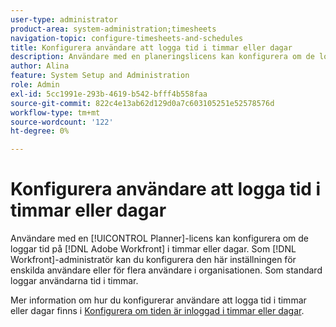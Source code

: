 ```yaml
---
user-type: administrator
product-area: system-administration;timesheets
navigation-topic: configure-timesheets-and-schedules
title: Konfigurera användare att logga tid i timmar eller dagar
description: Användare med en planeringslicens kan konfigurera om de loggar tid på  [!DNL Adobe Workfront]  i timmar eller dagar. Som Workfront-administratör kan du konfigurera den här inställningen för enskilda användare eller för flera användare i organisationen. Som standard loggar användarna tid i timmar.
author: Alina
feature: System Setup and Administration
role: Admin
exl-id: 5cc1991e-293b-4619-b542-bfff4b558faa
source-git-commit: 822c4e13ab62d129d0a7c603105251e52578576d
workflow-type: tm+mt
source-wordcount: '122'
ht-degree: 0%

---
```


# Konfigurera användare att logga tid i timmar eller dagar

<!--this article should be removed from the admin area because this is not an admin function; we have another article linked below in the user area for timesheets -->

Användare med en [!UICONTROL Planner]-licens kan konfigurera om de loggar tid på [!DNL Adobe Workfront] i timmar eller dagar. Som [!DNL Workfront]-administratör kan du konfigurera den här inställningen för enskilda användare eller för flera användare i organisationen. Som standard loggar användarna tid i timmar.

Mer information om hur du konfigurerar användare att logga tid i timmar eller dagar finns i [Konfigurera om tiden är inloggad i timmar eller dagar](../../../timesheets/config-timesheet-prefs/config-time-logged-hrs-days.md).
